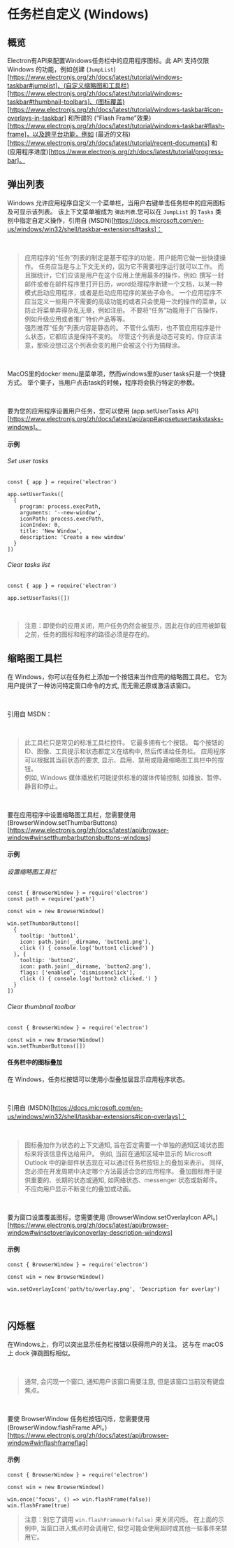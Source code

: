 # 任务栏自定义 (Windows)

## 概览

Electron有API来配置Windows任务栏中的应用程序图标。此 API 支持仅限 Windows 的功能，例如创建 (`JumpList`)[https://www.electronjs.org/zh/docs/latest/tutorial/windows-taskbar#jumplist]、(自定义缩略图和工具栏)[https://www.electronjs.org/zh/docs/latest/tutorial/windows-taskbar#thumbnail-toolbars]、(图标覆盖)[https://www.electronjs.org/zh/docs/latest/tutorial/windows-taskbar#icon-overlays-in-taskbar] 和所谓的 (“Flash Frame”效果)[https://www.electronjs.org/zh/docs/latest/tutorial/windows-taskbar#flash-frame]，以及跨平台功能，例如 (最近的文档)[https://www.electronjs.org/zh/docs/latest/tutorial/recent-documents] 和 (应用程序进度)[https://www.electronjs.org/zh/docs/latest/tutorial/progress-bar]。

## 弹出列表

Windows 允许应用程序自定义一个菜单栏，当用户右键单击任务栏中的应用图标及可显示该列表。 该上下文菜单被成为 `弹出列表`.您可以在 `JumpList` 的 `Tasks` 类别中指定自定义操作，引用自 (MSDN)[https://docs.microsoft.com/en-us/windows/win32/shell/taskbar-extensions#tasks]：

<br>

> 应用程序的“任务”列表的制定是基于程序的功能，用户能用它做一些快捷操作。 任务应当是与上下文无关的，因为它不需要程序运行就可以工作。 而且据统计，它们应该是用户在这个应用上使用最多的操作，例如: 撰写一封邮件或者在邮件程序里打开日历，word处理程序新建一个文档，以某一种模式启动应用程序，或者是启动应用程序的某些子命令。 一个应用程序不应当定义一些用户不需要的高级功能的或者只会使用一次的操作的菜单，以防止将菜单弄得杂乱无章，例如注册。 不要将“任务”功能用于广告操作，例如升级应用或者推广特价产品等等。<br> 强烈推荐“任务”列表内容是静态的。 不管什么情形，也不管应用程序是什么状态，它都应该是保持不变的。 尽管这个列表是动态可变的，你应该注意，那些没想过这个列表会变的用户会被这个行为搞糊涂。

<br>

MacOS里的docker menu是菜单项，然而windows里的user tasks只是一个快捷方式。 举个栗子，当用户点击task的时候，程序将会执行特定的参数。

<br>

要为您的应用程序设置用户任务，您可以使用 (app.setUserTasks API)[https://www.electronjs.org/zh/docs/latest/api/app#appsetusertaskstasks-windows]。

#### 示例

###### Set user tasks​

```
const { app } = require('electron')

app.setUserTasks([
  {
    program: process.execPath,
    arguments: '--new-window',
    iconPath: process.execPath,
    iconIndex: 0,
    title: 'New Window',
    description: 'Create a new window'
  }
])
```

###### Clear tasks list

```
const { app } = require('electron')

app.setUserTasks([])
```

<br>

> 注意：即使你的应用关闭，用户任务仍然会被显示，因此在你的应用被卸载之前，任务的图标和程序的路径必须是存在的。

## 缩略图工具栏

在 Windows，你可以在任务栏上添加一个按钮来当作应用的缩略图工具栏。 它为用户提供了一种访问特定窗口命令的方式, 而无需还原或激活该窗口。

<br>

引用自 MSDN：

<br>

> 此工具栏只是常见的标准工具栏控件。 它最多拥有七个按钮。 每个按钮的 ID、图像、工具提示和状态都定义在结构中, 然后传递给任务栏。 应用程序可以根据其当前状态的要求, 显示、启用、禁用或隐藏缩略图工具栏中的按钮。<br>例如, Windows 媒体播放机可能提供标准的媒体传输控制, 如播放、暂停、静音和停止。

<br>

要在应用程序中设置缩略图工具栏，您需要使用 (BrowserWindow.setThumbarButtons)[https://www.electronjs.org/zh/docs/latest/api/browser-window#winsetthumbarbuttonsbuttons-windows]

#### 示例

###### 设置缩略图工具栏

```
const { BrowserWindow } = require('electron')
const path = require('path')

const win = new BrowserWindow()

win.setThumbarButtons([
  {
    tooltip: 'button1',
    icon: path.join(__dirname, 'button1.png'),
    click () { console.log('button1 clicked') }
  }, {
    tooltip: 'button2',
    icon: path.join(__dirname, 'button2.png'),
    flags: ['enabled', 'dismissonclick'],
    click () { console.log('button2 clicked.') }
  }
])
```

###### Clear thumbnail toolbar

```
const { BrowserWindow } = require('electron')

const win = new BrowserWindow()
win.setThumbarButtons([])
```

#### 任务栏中的图标叠加​

在 Windows，任务栏按钮可以使用小型叠加层显示应用程序状态。

<br>

引用自 (MSDN)[https://docs.microsoft.com/en-us/windows/win32/shell/taskbar-extensions#icon-overlays]：

<br>

> 图标叠加作为状态的上下文通知, 旨在否定需要一个单独的通知区域状态图标来将该信息传达给用户。 例如, 当前在通知区域中显示的 Microsoft Outlook 中的新邮件状态现在可以通过任务栏按钮上的叠加来表示。 同样, 您必须在开发周期中决定哪个方法最适合您的应用程序。 叠加图标用于提供重要的、长期的状态或通知, 如网络状态、messenger 状态或新邮件。 不应向用户显示不断变化的叠加或动画。

<br>

要为窗口设置覆盖图标，您需要使用 (BrowserWindow.setOverlayIcon API。)[https://www.electronjs.org/zh/docs/latest/api/browser-window#winsetoverlayiconoverlay-description-windows]

#### 示例​

```
const { BrowserWindow } = require('electron')

const win = new BrowserWindow()

win.setOverlayIcon('path/to/overlay.png', 'Description for overlay')
```

<br>

## 闪烁框

在Windows上，你可以突出显示任务栏按钮以获得用户的关注。 这与在 macOS 上 dock 弹跳图标相似。

<br>

> 通常, 会闪现一个窗口, 通知用户该窗口需要注意, 但是该窗口当前没有键盘焦点。

<br>

要使 BrowserWindow 任务栏按钮闪烁，您需要使用 (BrowserWindow.flashFrame API。)[https://www.electronjs.org/zh/docs/latest/api/browser-window#winflashframeflag]

#### 示例

```
const { BrowserWindow } = require('electron')

const win = new BrowserWindow()

win.once('focus', () => win.flashFrame(false))
win.flashFrame(true)
```

> 注意：别忘了调用 `win.flashFramework(false)` 来关闭闪烁。 在上面的示例中, 当窗口进入焦点时会调用它, 但您可能会使用超时或其他一些事件来禁用它。